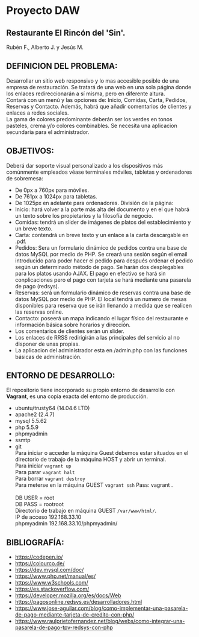# Proyecto DAW
**Restaurante El Rincón del 'Sin'.**
---

Rubén F., Alberto J. y Jesús M.

**DEFINICION DEL PROBLEMA:** <br />
---
Desarrollar un sitio web responsivo y lo mas accesible posible de una empresa de restauración. Se tratará de una web en una sola página donde los enlaces redireccionarán a sí misma, pero en diferente altura. <br />
Contará con un menú y las opciones de: Inicio, Comidas, Carta, Pedidos, Reservas y Contacto. Además, habrá que añadir comentarios de clientes y enlaces a redes sociales.<br />
La gama de colores predominante deberán ser los verdes en tonos pasteles, crema y/o colores combinables.
Se necesita una aplicacion secundaria para el administrador.

**OBJETIVOS:** <br />
---
Deberá dar soporte visual personalizado a los dispositivos más comúnmente empleados véase terminales móviles, tabletas y ordenadores de sobremesa:
- De 0px a 760px para móviles.
- De 761px a 1024px para tabletas.
- De 1025px en adelante para ordenadores.
División de la página:
- Inicio: hará volver a la parte más alta del documento y en el que habrá un texto sobre los propietarios y la filosofía de negocio.
- Comidas: tendrá un slider de imágenes de platos del establecimiento y un breve texto.
- Carta: contendrá un breve texto y un enlace a la carta descargable en .pdf.
- Pedidos: Sera un formulario dinámico de pedidos contra una base de datos MySQL por medio de PHP. Se creará una sesión según el email introducido para poder hacer el pedido para después ordenar el pedido según un determinado método de pago. Se harán dos desplegables para los platos usando AJAX. El pago en efectivo se hará sin conplicaciones pero el pago con tarjeta se hará mediante una pasarela de pago (redsys).
- Reservas: será un formulario dinámico de reservas contra una base de datos MySQL por medio de PHP. El local tendrá un numero de mesas disponibles para reserva que se irán llenando a medida que se realicen las reservas online.
- Contacto: poseerá un mapa indicando el lugar físico del restaurante e información básica sobre horarios y dirección.
- Los comentarios de clientes serán un slider.
- Los enlaces de RRSS redirigirán a las principales del servicio al no disponer de unas propias.
- La aplicacion del administrador esta en /admin.php con las funciones básicas de administración.

**ENTORNO DE DESARROLLO:**<br />
---
El repositorio tiene incorporado su propio entorno de desarrollo con **Vagrant**, es una copia exacta del entorno de producción.
- ubuntu/trusty64 (14.04.6 LTD)
- apache2 (2.4.7)
- mysql 5.5.62
- php 5.5.9
- phpmyadmin
- ssmtp
- git<br />
Para iniciar o acceder la máquina Guest debemos estar situados en el directorio de trabajo de la máquina HOST y abrir un terminal.<br />
Para iniciar ```vagrant up```  <br />
Para parar `vagrant halt` <br />
Para borrar `vagrant destroy` <br />
Para meterse en la máquina GUEST `vagrant ssh` Pass: vagrant . <br /><br />
DB USER = root <br />
DB PASS = rootroot <br />
Directorio de trabajo en máquina GUEST `/var/www/html/`.<br />
IP de acceso 192.168.33.10 <br />
phpmyadmin 192.168.33.10/phpmyadmin/<br />

**BIBLIOGRAFÍA:**
---
- https://codepen.io/
- https://colourco.de/
- https://dev.mysql.com/doc/
- https://www.php.net/manual/es/
- https://www.w3schools.com/
- https://es.stackoverflow.com/
- https://developer.mozilla.org/es/docs/Web
- https://pagosonline.redsys.es/desarrolladores.html
- https://www.jose-aguilar.com/blog/como-implementar-una-pasarela-de-pago-mediante-tarjeta-de-credito-con-php/
- https://www.raulprietofernandez.net/blog/webs/como-integrar-una-pasarela-de-pago-tpv-redsys-con-php

